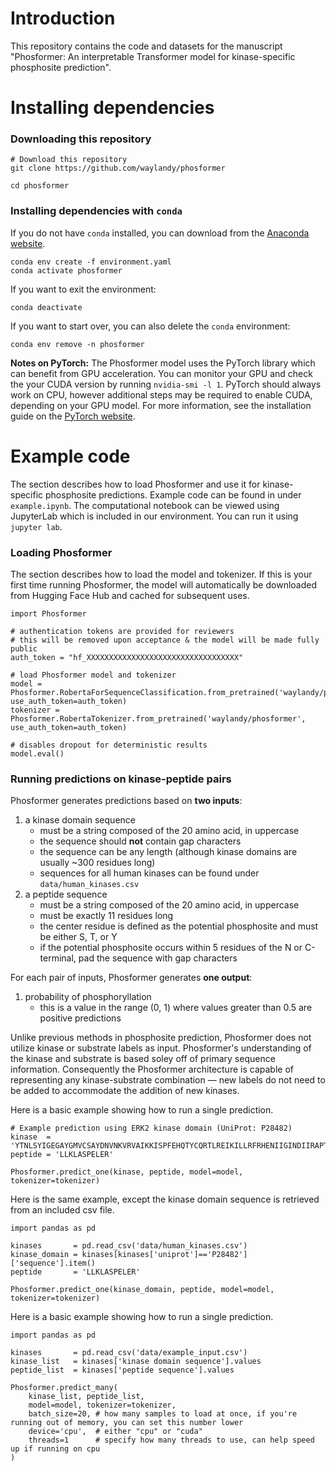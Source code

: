 # Introduction

This repository contains the code and datasets for the manuscript "Phosformer: An interpretable Transformer model for kinase-specific phosphosite prediction".


# Installing dependencies

### Downloading this repository

```
# Download this repository
git clone https://github.com/waylandy/phosformer

cd phosformer
```

### Installing dependencies with `conda`

If you do not have `conda` installed, you can download from the [Anaconda website](https://www.anaconda.com/).

```
conda env create -f environment.yaml
conda activate phosformer
```

If you want to exit the environment:

```
conda deactivate
```

If you want to start over, you can also delete the `conda` environment:

```
conda env remove -n phosformer
```

**Notes on PyTorch:** The Phosformer model uses the PyTorch library which can benefit from GPU acceleration. You can monitor your GPU and check the your CUDA version by running `nvidia-smi -l 1`. PyTorch should always work on CPU, however additional steps may be required to enable CUDA, depending on your GPU model. For more information, see the installation guide on the [PyTorch website](https://pytorch.org/). 


# Example code

The section describes how to load Phosformer and use it for kinase-specific phosphosite predictions. Example code can be found in under `example.ipynb`. The computational notebook can be viewed using JupyterLab which is included in our environment. You can run it using `jupyter lab`.

### Loading Phosformer

The section describes how to load the model and tokenizer. If this is your first time running Phosformer, the model will automatically be downloaded from Hugging Face Hub and cached for subsequent uses.

```
import Phosformer

# authentication tokens are provided for reviewers
# this will be removed upon acceptance & the model will be made fully public
auth_token = "hf_XXXXXXXXXXXXXXXXXXXXXXXXXXXXXXXXXX"

# load Phosformer model and tokenizer
model = Phosformer.RobertaForSequenceClassification.from_pretrained('waylandy/phosformer', use_auth_token=auth_token)
tokenizer = Phosformer.RobertaTokenizer.from_pretrained('waylandy/phosformer', use_auth_token=auth_token)

# disables dropout for deterministic results
model.eval()
```

### Running predictions on kinase-peptide pairs

Phosformer generates predictions based on **two inputs**:

1. a kinase domain sequence
    - must be a string composed of the 20 amino acid, in uppercase
    - the sequence should **not** contain gap characters
    - the sequence can be any length (although kinase domains are usually ~300 residues long)
    - sequences for all human kinases can be found under `data/human_kinases.csv`
2. a peptide sequence
    - must be a string composed of the 20 amino acid, in uppercase
    - must be exactly 11 residues long
    - the center residue is defined as the potential phosphosite and must be either S, T, or Y
    - if the potential phosphosite occurs within 5 residues of the N or C-terminal, pad the sequence with gap characters

For each pair of inputs, Phosformer generates **one output**:

1. probability of phosphoryllation
    - this is a value in the range (0, 1) where values greater than 0.5 are positive predictions

Unlike previous methods in phosphosite prediction, Phosformer does not utilize kinase or substrate labels as input. Phosformer's understanding of the kinase and substrate is based soley off of primary sequence information. Consequently the Phosformer architecture is capable of representing any kinase-substrate combination — new labels do not need to be added to accommodate the addition of new kinases.

Here is a basic example showing how to run a single prediction.

```
# Example prediction using ERK2 kinase domain (UniProt: P28482)
kinase  = 'YTNLSYIGEGAYGMVCSAYDNVNKVRVAIKKISPFEHQTYCQRTLREIKILLRFRHENIIGINDIIRAPTIEQMKDVYIVQDLMETDLYKLLKTQHLSNDHICYFLYQILRGLKYIHSANVLHRDLKPSNLLLNTTCDLKICDFGLARVADPDHDHTGFLTEYVATRWYRAPEIMLNSKGYTKSIDIWSVGCILAEMLSNRPIFPGKHYLDQLNHILGILGSPSQEDLNCIINLKARNYLLSLPHKNKVPWNRLFPNADSKALDLLDKMLTFNPHKRIEVEQALAHPYL'
peptide = 'LLKLASPELER'

Phosformer.predict_one(kinase, peptide, model=model, tokenizer=tokenizer)
```

Here is the same example, except the kinase domain sequence is retrieved from an included csv file.

```
import pandas as pd

kinases       = pd.read_csv('data/human_kinases.csv')
kinase_domain = kinases[kinases['uniprot']=='P28482']['sequence'].item()
peptide       = 'LLKLASPELER'

Phosformer.predict_one(kinase_domain, peptide, model=model, tokenizer=tokenizer)
```

Here is a basic example showing how to run a single prediction.

```
import pandas as pd

kinases       = pd.read_csv('data/example_input.csv')
kinase_list   = kinases['kinase domain sequence'].values
peptide_list  = kinases['peptide sequence'].values

Phosformer.predict_many(
    kinase_list, peptide_list,
    model=model, tokenizer=tokenizer,
    batch_size=20, # how many samples to load at once, if you're running out of memory, you can set this number lower
    device='cpu',  # either "cpu" or "cuda"
    threads=1      # specify how many threads to use, can help speed up if running on cpu
)
```





